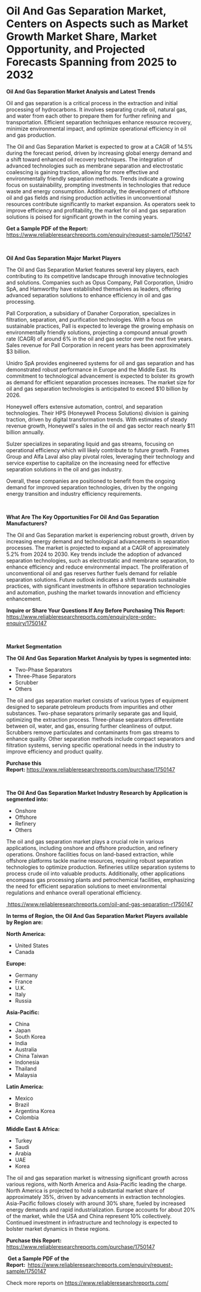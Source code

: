 <p><h1>Oil And Gas Separation Market, Centers on Aspects such as Market Growth Market Share, Market Opportunity, and Projected Forecasts Spanning from 2025 to 2032</h1></p><p><strong>Oil And Gas Separation Market Analysis and Latest Trends</strong></p>
<p><p>Oil and gas separation is a critical process in the extraction and initial processing of hydrocarbons. It involves separating crude oil, natural gas, and water from each other to prepare them for further refining and transportation. Efficient separation techniques enhance resource recovery, minimize environmental impact, and optimize operational efficiency in oil and gas production.</p><p>The Oil and Gas Separation Market is expected to grow at a CAGR of 14.5% during the forecast period, driven by increasing global energy demand and a shift toward enhanced oil recovery techniques. The integration of advanced technologies such as membrane separation and electrostatic coalescing is gaining traction, allowing for more effective and environmentally friendly separation methods. Trends indicate a growing focus on sustainability, prompting investments in technologies that reduce waste and energy consumption. Additionally, the development of offshore oil and gas fields and rising production activities in unconventional resources contribute significantly to market expansion. As operators seek to improve efficiency and profitability, the market for oil and gas separation solutions is poised for significant growth in the coming years.</p></p>
<p><strong>Get a Sample PDF of the Report:&nbsp;</strong> <a href="https://www.reliableresearchreports.com/enquiry/request-sample/1750147?utm_campaign=2181&utm_medium=2&utm_source=Github&utm_content=ia&utm_term=13022025&utm_id=oil-and-gas-separation">https://www.reliableresearchreports.com/enquiry/request-sample/1750147</a></p>
<p>&nbsp;</p>
<p><strong>Oil And Gas Separation Major Market Players</strong></p>
<p><p>The Oil and Gas Separation Market features several key players, each contributing to its competitive landscape through innovative technologies and solutions. Companies such as Opus Company, Pall Corporation, Unidro SpA, and Hamworthy have established themselves as leaders, offering advanced separation solutions to enhance efficiency in oil and gas processing.</p><p>Pall Corporation, a subsidiary of Danaher Corporation, specializes in filtration, separation, and purification technologies. With a focus on sustainable practices, Pall is expected to leverage the growing emphasis on environmentally friendly solutions, projecting a compound annual growth rate (CAGR) of around 6% in the oil and gas sector over the next five years. Sales revenue for Pall Corporation in recent years has been approximately $3 billion.</p><p>Unidro SpA provides engineered systems for oil and gas separation and has demonstrated robust performance in Europe and the Middle East. Its commitment to technological advancement is expected to bolster its growth as demand for efficient separation processes increases. The market size for oil and gas separation technologies is anticipated to exceed $10 billion by 2026.</p><p>Honeywell offers extensive automation, control, and separation technologies. Their HPS (Honeywell Process Solutions) division is gaining traction, driven by digital transformation trends. With estimates of steady revenue growth, Honeywell's sales in the oil and gas sector reach nearly $11 billion annually.</p><p>Sulzer specializes in separating liquid and gas streams, focusing on operational efficiency which will likely contribute to future growth. Frames Group and Alfa Laval also play pivotal roles, leveraging their technology and service expertise to capitalize on the increasing need for effective separation solutions in the oil and gas industry.</p><p>Overall, these companies are positioned to benefit from the ongoing demand for improved separation technologies, driven by the ongoing energy transition and industry efficiency requirements.</p></p>
<p>&nbsp;</p>
<p><strong>What Are The Key Opportunities For Oil And Gas Separation Manufacturers?</strong></p>
<p><p>The Oil and Gas Separation market is experiencing robust growth, driven by increasing energy demand and technological advancements in separation processes. The market is projected to expand at a CAGR of approximately 5.2% from 2024 to 2030. Key trends include the adoption of advanced separation technologies, such as electrostatic and membrane separation, to enhance efficiency and reduce environmental impact. The proliferation of unconventional oil and gas reserves further fuels demand for reliable separation solutions. Future outlook indicates a shift towards sustainable practices, with significant investments in offshore separation technologies and automation, pushing the market towards innovation and efficiency enhancement.</p></p>
<p><strong>Inquire or Share Your Questions If Any Before Purchasing This Report:</strong> <a href="https://www.reliableresearchreports.com/enquiry/pre-order-enquiry/1750147?utm_campaign=2181&utm_medium=2&utm_source=Github&utm_content=ia&utm_term=13022025&utm_id=oil-and-gas-separation">https://www.reliableresearchreports.com/enquiry/pre-order-enquiry/1750147</a></p>
<p>&nbsp;</p>
<p><strong>Market Segmentation</strong></p>
<p><strong>The Oil And Gas Separation Market Analysis by types is segmented into:</strong></p>
<p><ul><li>Two-Phase Separators</li><li>Three-Phase Separators</li><li>Scrubber</li><li>Others</li></ul></p>
<p><p>The oil and gas separation market consists of various types of equipment designed to separate petroleum products from impurities and other substances. Two-phase separators primarily separate gas and liquid, optimizing the extraction process. Three-phase separators differentiate between oil, water, and gas, ensuring further cleanliness of output. Scrubbers remove particulates and contaminants from gas streams to enhance quality. Other separation methods include compact separators and filtration systems, serving specific operational needs in the industry to improve efficiency and product quality.</p></p>
<p><strong>Purchase this Report:&nbsp;</strong><a href="https://www.reliableresearchreports.com/purchase/1750147?utm_campaign=2181&utm_medium=2&utm_source=Github&utm_content=ia&utm_term=13022025&utm_id=oil-and-gas-separation">https://www.reliableresearchreports.com/purchase/1750147</a></p>
<p>&nbsp;</p>
<p><strong>The Oil And Gas Separation Market Industry Research by Application is segmented into:</strong></p>
<p><ul><li>Onshore</li><li>Offshore</li><li>Refinery</li><li>Others</li></ul></p>
<p><p>The oil and gas separation market plays a crucial role in various applications, including onshore and offshore production, and refinery operations. Onshore facilities focus on land-based extraction, while offshore platforms tackle marine resources, requiring robust separation technologies to optimize production. Refineries utilize separation systems to process crude oil into valuable products. Additionally, other applications encompass gas processing plants and petrochemical facilities, emphasizing the need for efficient separation solutions to meet environmental regulations and enhance overall operational efficiency.</p></p>
<p><a href="https://www.reliableresearchreports.com/oil-and-gas-separation-r1750147?utm_campaign=2181&utm_medium=2&utm_source=Github&utm_content=ia&utm_term=13022025&utm_id=oil-and-gas-separation">&nbsp;https://www.reliableresearchreports.com/oil-and-gas-separation-r1750147</a></p>
<p><strong>In terms of Region, the Oil And Gas Separation Market Players available by Region are:</strong></p>
<p>
    <p> <strong> North America: </strong>
        <ul>
            <li>United States</li>
            <li>Canada</li>
        </ul>
        </p> 
    <p> <strong> Europe: </strong>
        <ul>
            <li>Germany</li>
            <li>France</li>
            <li>U.K.</li>
            <li>Italy</li>
            <li>Russia</li>
        </ul>
        </p> 
    <p> <strong> Asia-Pacific: </strong>
        <ul>
            <li>China</li>
            <li>Japan</li>
            <li>South Korea</li>
            <li>India</li>
            <li>Australia</li>
            <li>China Taiwan</li>
            <li>Indonesia</li>
            <li>Thailand</li>
            <li>Malaysia</li>
        </ul>
        </p> 
    <p> <strong> Latin America: </strong>
        <ul>
            <li>Mexico</li>
            <li>Brazil</li>
            <li>Argentina Korea</li>
            <li>Colombia</li>
        </ul>
        </p> 
    <p> <strong> Middle East & Africa: </strong>
        <ul>
            <li>Turkey</li>
            <li>Saudi</li>
            <li>Arabia</li>
            <li>UAE</li>
            <li>Korea</li>
        </ul>
    </p>
    </p>
<p><p>The oil and gas separation market is witnessing significant growth across various regions, with North America and Asia-Pacific leading the charge. North America is projected to hold a substantial market share of approximately 35%, driven by advancements in extraction technologies. Asia-Pacific follows closely with around 30% share, fueled by increased energy demands and rapid industrialization. Europe accounts for about 20% of the market, while the USA and China represent 10% collectively. Continued investment in infrastructure and technology is expected to bolster market dynamics in these regions.</p></p>
<p><strong>Purchase this Report: </strong><a href="https://www.reliableresearchreports.com/purchase/1750147?utm_campaign=2181&utm_medium=2&utm_source=Github&utm_content=ia&utm_term=13022025&utm_id=oil-and-gas-separation">https://www.reliableresearchreports.com/purchase/1750147</a></p>
<p>&nbsp;<strong>Get a Sample PDF of the Report:&nbsp;&nbsp;</strong><a href="https://www.reliableresearchreports.com/enquiry/request-sample/1750147?utm_campaign=2181&utm_medium=2&utm_source=Github&utm_content=ia&utm_term=13022025&utm_id=oil-and-gas-separation">https://www.reliableresearchreports.com/enquiry/request-sample/1750147</a></p>
<p><strong></strong></p>
<p>Check more reports on <a href="https://www.reliableresearchreports.com/?utm_campaign=2181&utm_medium=2&utm_source=Github&utm_content=ia&utm_term=13022025&utm_id=oil-and-gas-separation">https://www.reliableresearchreports.com/</a></p>